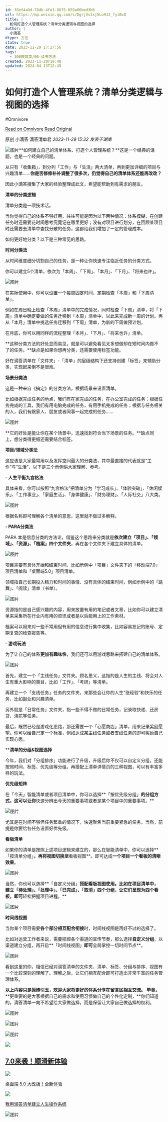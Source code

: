 ```yaml
---
id: f8ef4a0d-78db-4fe3-88f5-059a86bed3b6
url: https://mp.weixin.qq.com/s/DgrjVvJxj5Lo9JJ_fyiBxQ
title: |
  如何打造个人管理系统？清单分类逻辑与视图的选择
author: |
  小滴答
dtype: 方法
state: true
date: 2023-11-29 17:27:56
tags:
  - 300教育类/00-读书方法
created: 2023-11-29T19:48
updated: 2024-04-13T12:49
---
```



# 如何打造个人管理系统？清单分类逻辑与视图的选择
#Omnivore

[Read on Omnivore](https://omnivore.app/me/https-mp-weixin-qq-com-s-dgrj-vv-jxj-5-lo-9-jj-fyi-bx-q-18c1a672fb2)
[Read Original](https://mp.weixin.qq.com/s/DgrjVvJxj5Lo9JJ_fyiBxQ)

原创  小滴答  滴答清单君 _2023-11-29 15:32_ _发表于湖南_ 

![图片](https://proxy-prod.omnivore-image-cache.app/0x0,sdj_r7AX92IbD6k7XOQPX44dBgXxJyGUrC1azQzNztw8/https://mmbiz.qpic.cn/mmbiz_gif/sQ3SUeibxTNTdXicGn1mr9QJooHiaqgGPw4826jgPCLfRWUMibcMKk0MVM7MEZSYic4BdKbzudKT33kohFGwZNicGEJg/640?wx_fmt=gif)**如何建立自己的清单体系、打造个人管理系统？**这是一个经典的话题，也是一个经典的问题。

从只有「收集箱」，到分列「工作」与「生活」两大清单，再到更加详细的项目与兴趣清单......**你是否修修补补调整了很多次，仍觉得自己的清单体系还能再改改？**

因此小滴答搜集了大家的经验整理成此文，希望能帮助到有需求的朋友。

**清单的分类逻辑**

清单分类是一项技术活。  

当你觉得自己的体系不够好用，往往可能是因为以下两种情况：体系模糊，在创建任务时还需要花时间思考究竟记在哪里更好；没有对项目进行划分，在回顾某项目时还需要去清单中查找分散的任务，这都给我们增加了一定的管理成本。

如何更好地分类？以下是三种常见的思路。

**时间分类法**

从时间维度细分切割自己的任务，是一种让你快速专注临近任务的分类方式。

你可以建立5个清单，依次为「本周」、「下周」、「本月」、「下月」、「将来也许」。

![图片](https://proxy-prod.omnivore-image-cache.app/0x0,sqiRl6PIM2EsUFvAzfyiYLEFvGXH99-ivseIMsF13gRs/https://mmbiz.qpic.cn/sz_mmbiz_png/sQ3SUeibxTNTV65Ob2PGtOvanHwMkgV3CicnRDqsUWjkHhwEYN8ufKGg0pJQicyXMuDFDCtiaKHTiaa8eibwcpwxxDpw/640?wx_fmt=png&from=appmsg)

在实际使用中，你可以设置一个每周固定时间，定期检查「本周」和「下周清单」。

例如在周日晚上检查「本周」清单中的完成情况，同时检查「下周」清单，将「下周」清单中确定要做的任务迁移到「本周」清单中，以此来完成新一周的计划。再从「本月」清单中挑选任务迁移到「下周」清单，为新的下周做预计划。

在月底，你可以用同样的流程整理「本月」、「下月」、「将来也许」清单。

**这种分类方法的好处显而易见，就是可以避免看见太多想做却在短时间内做不了的任务。**缺点是如果你想再分类，还需要使用标签功能。

好在滴答清单在「文件夹」-「清单」的层级结构下还支持创建「标签」来辅助分类，实现起来倒不是很难。

**场景分类法**

这是一种来自《搞定》的分类方法，根据场景来设置清单。

比如根据完成任务的地点，我们有在家完成的任务，在办公室完成的任务；根据任务完成的工具，我们有用电脑完成的任务，有用手机完成的任务；根据与任务相关的人，我们有跟家人、朋友或者同事一起完成的任务......

![图片](https://proxy-prod.omnivore-image-cache.app/0x0,sNv_IlggGpRMNrqX6O4ErhCRCoARxQzFwjtgconzDUPw/https://mmbiz.qpic.cn/sz_mmbiz_png/sQ3SUeibxTNTV65Ob2PGtOvanHwMkgV3C1IHutq6y4SrysW7s1MmOzicqpwKXFwbuXYMPGl53LLIpFIvicwEBzyWQ/640?wx_fmt=png&from=appmsg)

**它的好处是能让你在某个场景中，迅速找到符合当下场景的任务。**缺点同上，想分类得更细还需要结合标签。

**项目/领域分类法**

这应该是大家最常用以及发挥空间最大的分类法，其中最直接的代表就是“工作”与“生活”，以下是三个示例供大家理解、参考。

**\- 人生平衡九宫格法**

具体来看，你可以按照“九宫格法”把清单分为「学习成长」、「体验突破」、「休闲娱乐」、「工作事业」、「家庭生活」、「身体健康」、「财务理财」、「人际社交」八大类。

![图片](https://proxy-prod.omnivore-image-cache.app/0x0,szfj3RSXeqkW0yXaAnFeCM6KF4jm368NExIbc_CQfBFE/https://mmbiz.qpic.cn/sz_mmbiz_png/sQ3SUeibxTNTV65Ob2PGtOvanHwMkgV3CaYqEMb8LNJlFibr4vNMXmNAxNFSVibR95zHhe7ibrQbQlvDOwb3wCNmDg/640?wx_fmt=png&from=appmsg)

根据名称即可理解各个清单的意思，这里就不做过多解释。

**\- PARA分类法**

PARA 本是信息分类的方法论，借鉴这个思路来分类就是**依次建立「项目」、「领域」、「资源」、「档案」四个文件夹**，再在各个文件夹下建立具体的清单。

![图片](https://proxy-prod.omnivore-image-cache.app/0x0,sbb2IqKUfyIpVAHpO7E4H52lBzoH7LTztPDjLhhEYbPA/https://mmbiz.qpic.cn/sz_mmbiz_png/sQ3SUeibxTNTV65Ob2PGtOvanHwMkgV3Ctv7vrCU66ssN0h8gdkicNSPvnelxTLLLRExta7YAzsNuQGnicUhc8zvA/640?wx_fmt=png&from=appmsg)

项目需要有具体开始和结束时间，比如示例中「项目」文件夹下的「移动端7.0」项目清单和「桌面端5.0」项目清单。

领域指自己长期投入精力和时间的事情、没有具体的结束时间，例如示例中的「跳舞」、「阅读」清单（书单）。

![图片](https://proxy-prod.omnivore-image-cache.app/0x0,sGZs--DX1HgoKHnDkY8_fAOQROYCthL8KtJ0QZedSB0c/https://mmbiz.qpic.cn/sz_mmbiz_png/sQ3SUeibxTNTV65Ob2PGtOvanHwMkgV3CRUtMUxW5l3jphdXUfFwBtwpsmZYWyEECDBeua9971Zg726AlTDPmFg/640?wx_fmt=png&from=appmsg)

资源指的是自己感兴趣的内容，用来放置有用的笔记或者文章，比如你可以建立清单来采集所在行业内有用的资讯或者是以后能用上的工作素材。

档案可以用来对一些不常用但有用的信息进行集中收集，比如容易忘记的账号、定期复查的检查报告等。

**\- 游戏玩法**

为了让自己的体系**更加有趣味性**，我们还可以用游戏思路来搭建自己的清单体系。

![图片](https://proxy-prod.omnivore-image-cache.app/0x0,snKw9JATVWmkT6U0aSjfKAfLlMMkBDWPOL_OA3CHPWew/https://mmbiz.qpic.cn/sz_mmbiz_png/sQ3SUeibxTNTV65Ob2PGtOvanHwMkgV3C5AZnCwu2NKNic9MZvFDxMoicKuNCAgiaibve4rWy3HondOJyeggRtnlUcQ/640?wx_fmt=png&from=appmsg)

首先，建立一个「主线任务」文件夹。顾名思义，这指的是人生的主线、将会对人生有重大影响的类目，比如「工作」、「考研」等清单。

再建立一个「支线任务」任务的文件夹，来那些会让你的人生“涨经验”和快乐的任务，比如副业和兴趣清单。

另外就是「日常任务」文件夹，指一些不得不做的日常任务，记录取快递、还房贷、浇花等任务。

最后，既然已经是游戏化思路，那还需要一个「心愿商店」清单，用来记录奖励愿望。你可以给自己定一个标准，例如达成某主线任务或者支线任务的即可奖励自己实现心愿。

****清单的分组&视图选择**

今年，我们对「分组排序」功能进行了升级，升级后你不仅可以自定义分组，还能按照时间、标签、优先级等分组。再搭配上清单详情页的三种视图，可以有丰富多样的玩法。

**优先级矩阵**

在「今天」智能清单或者项目清单中，你可以选择**「按优先级分组」**的分组方式，这可以让你**快速分辨出今天的重要事项或者是某个项目中的重要事项。**

![图片](https://proxy-prod.omnivore-image-cache.app/0x0,sqJjdD5sP-2aau8wYfBIB3iO0u7TVe9OfLXd9rxQfz24/https://mmbiz.qpic.cn/sz_mmbiz_png/sQ3SUeibxTNTV65Ob2PGtOvanHwMkgV3C5JwbkXV7cZmIZmQX73djOurEWyqnsVKWKZsKkbJKGHMbZBHiaD2YStQ/640?wx_fmt=png&from=appmsg)

尤其是在时间不够但任务繁重的情况下，快速聚焦当前重要紧急的任务。当然，前提是你要给各任务设置好优先级。

**看板清单**

如果你的清单是按照上述项目逻辑来建立的，那么在智能清单中，你可以选择**「按清单分组」**，再将视图切换至**看板视图**。即可达成**一个项目一个看板的清晰效果**。

![图片](https://proxy-prod.omnivore-image-cache.app/0x0,sXTlVvoGTppR2o8PodtrUYiv1RH3o2MZVxTwzwv8kHdA/https://mmbiz.qpic.cn/sz_mmbiz_png/sQ3SUeibxTNTV65Ob2PGtOvanHwMkgV3CWgARwcVxCrb2icRcNW3JRlq39Fibv9Jjib2yYl11W6LVicElQz5zWibeATQ/640?wx_fmt=png&from=appmsg)

当然，你也可以选择**「自定义分组」**搭配看板视图使用。比如在项目清单中，建立「待处理」、「处理中」、「已完成」、「取消」四个分组，让它们呈现为四个看板，即可**轻松把握项目进程。**

![图片](https://proxy-prod.omnivore-image-cache.app/0x0,s6vg8x09Bxojg3-7iPSivz9mJ7OrenWWgqU5ZCBUkX_g/https://mmbiz.qpic.cn/sz_mmbiz_png/sQ3SUeibxTNTV65Ob2PGtOvanHwMkgV3CNVy6ibnNiaYUuCEG6nibic2q3WcsBQ6Yhqy8axqm48P20Qmnbk0kPmgBiag/640?wx_fmt=png&from=appmsg)

**时间线视图**

当你某个项目需要**各个部分相互配合衔接**时，时间线视图是再好不过的选择了。

比如对运营工作者来说，需要把控各个渠道的宣传节奏，那么选择**自定义分组**，以渠道建立分组，再开启**「时间线视图」**即可**全局掌控一切时间节点**。  

![图片](https://proxy-prod.omnivore-image-cache.app/0x0,sHTRxs0EyKCdTXBByhL5awKpfdDzqKZOAQVO6i59KQBo/https://mmbiz.qpic.cn/sz_mmbiz_png/sQ3SUeibxTNTV65Ob2PGtOvanHwMkgV3CHEH4niaIM7gkdvNUy5JaCCEISyqfGVoPbadya8iaUZ9ktctKssbvDedg/640?wx_fmt=png&from=appmsg)

看到这里的你，相信已经对滴答清单的文件夹、清单、标签、分组与排序、视图有一个比较深刻的理解了。理解之后，让它们相互配合即可打造出非常丰富的任务管理体系。

**以上内容只是抛砖引玉，欢迎大家将更好的体系分享在留言区相互交流。** **毕竟，** **更重要的是大家根据自己的需求和使用习惯做自己的个性化定制，**你们知道的，滴答清单一向不希望给大家做选择，而是保留让大家自己做选择的权利。

![图片](https://proxy-prod.omnivore-image-cache.app/0x0,sShS9a4IS8V8Ar58E78WqOAl1sBDv58CQ-z8JjS7GVAk/https://mmbiz.qpic.cn/mmbiz_png/sQ3SUeibxTNTahCdAYNouQUZfNc2OPU5Es2tbfBBxu2SOribia48Vz96Gza0A5SNOpEviahqFHF6Vs4Azls2C4l3ow/640?wx_fmt=png&wxfrom=5&wx_lazy=1&wx_co=1 "组 398.png")  

![图片](https://proxy-prod.omnivore-image-cache.app/0x0,sRgO-6FzUGcL7aPUb1iAEcHwc9OynSFmCRy48hjgJ1ME/https://mmbiz.qpic.cn/mmbiz_png/sQ3SUeibxTNTahCdAYNouQUZfNc2OPU5EEbt3azCjhlMLUCInAib9QGotLcRdrxtfBQ1Yoicf8aA2HFzO64oibSbZg/640?wx_fmt=png&wxfrom=5&wx_lazy=1&wx_co=1 "组 401.png")

![图片](https://proxy-prod.omnivore-image-cache.app/0x0,s1UFbdejeMcTjv8f0oP-2t3JtqZXW27h1IiONrDzmIm8/https://mmbiz.qpic.cn/mmbiz_png/sQ3SUeibxTNTahCdAYNouQUZfNc2OPU5EqodXghy3NajVKB9aC9AVejC37icRmaS9NWt8rRIfA8BPFdibhZNyPDQw/640?wx_fmt=png&wxfrom=5&wx_lazy=1&wx_co=1 "组 402.png")

![](https://proxy-prod.omnivore-image-cache.app/0x0,s03KNryimmOAXvrbotoHvdhZfgouvezw5u04D5_Pe_mU/https://mmbiz.qpic.cn/mmbiz_jpg/sQ3SUeibxTNRX9mtbCXI9YxtQvHdqLFqMbazq4QdogSueTYicgJwZXZeTn8fF4y8Awyl8qonicrR8bapbicVw44icOg/640?wx_fmt=jpeg)

## [7.0来袭！顺滑新体验](https://mp.weixin.qq.com/s?%5F%5Fbiz=MzAwNzQ5NDYxNA==&mid=2649928187&idx=1&sn=84fa69f303971c3ce4748f27c5d26930&scene=21#wechat%5Fredirect)

![](https://proxy-prod.omnivore-image-cache.app/0x0,sf09XfCkRrNv-nJucJWA2CtclsDJhfMbuU6WbfJHus-E/https://mmbiz.qpic.cn/mmbiz_jpg/sQ3SUeibxTNRX9mtbCXI9YxtQvHdqLFqMgKnZZrrcIHyCEGRycGbOHXic5Wiahe98MTp7uQyI5jMtz5tFNxFEtmibQ/640?wx_fmt=jpeg)

[桌面端 5.0 大改版！全新体验](https://mp.weixin.qq.com/s?%5F%5Fbiz=MzAwNzQ5NDYxNA==&mid=2649928503&idx=1&sn=fd8682bee6d339747b5e3b64ffab46da&scene=21#wechat%5Fredirect)

![](https://proxy-prod.omnivore-image-cache.app/0x0,sA5dFUo9CZl6BjU_7zX0gm2RIin5fcsV7DEcYdmWQySs/https://mmbiz.qpic.cn/mmbiz_jpg/sQ3SUeibxTNRX9mtbCXI9YxtQvHdqLFqMyr5eoQkAPc96w0N730nl5czRTvNsCoWC8QGJWbmEQEwtOIyZ9OEkibQ/640?wx_fmt=jpeg)

[我用滴答清单建立人生操作系统](https://mp.weixin.qq.com/s?%5F%5Fbiz=MzAwNzQ5NDYxNA==&mid=2649928544&idx=1&sn=5e398f23ec6cf41777f1191d21f7cc2a&scene=21#wechat%5Fredirect)

![图片](https://proxy-prod.omnivore-image-cache.app/230x0,shxpmkj5CSCZ1NhI7PrMne1AhG2xXW9bV_pi5Q_-5X7Y/https://mmbiz.qpic.cn/mmbiz_png/sQ3SUeibxTNTahCdAYNouQUZfNc2OPU5EuKQkzHwYLic6KzqL5ncIOb1OP2HxajrwtZxZsFY5LU8Ayf4dXl07ibwA/640?wx_fmt=png&wxfrom=5&wx_lazy=1&wx_co=1 "组 374.png")



